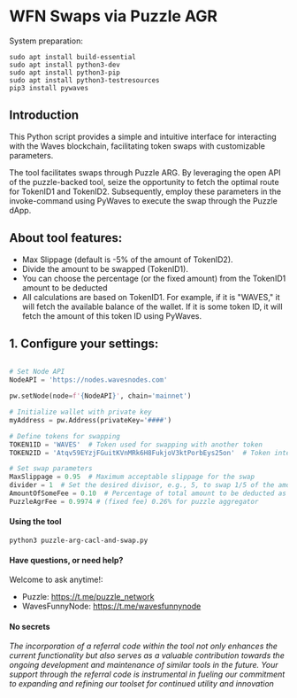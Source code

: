 # WFN Swaps via Puzzle AGR

System preparation:
```
sudo apt install build-essential
sudo apt install python3-dev
sudo apt install python3-pip
sudo apt install python3-testresources
pip3 install pywaves
```

## Introduction
This Python script provides a simple and intuitive interface for interacting with the Waves blockchain, facilitating token swaps with customizable parameters.

The tool facilitates swaps through Puzzle ARG. By leveraging the open API of the puzzle-backed tool, seize the opportunity to fetch the optimal route for TokenID1 and TokenID2. Subsequently, employ these parameters in the invoke-command using PyWaves to execute the swap through the Puzzle dApp.


## About tool features:
- Max Slippage (default is -5% of the amount of TokenID2).
- Divide the amount to be swapped (TokenID1).
- You can choose the percentage (or the fixed amount) from the TokenID1 amount to be deducted
- All calculations are based on TokenID1. For example, if it is "WAVES," it will fetch the available balance of the wallet. If it is some token ID, it will fetch the amount of this token ID using PyWaves.

## 1. Configure your settings:
```python

# Set Node API
NodeAPI = 'https://nodes.wavesnodes.com'

pw.setNode(node=f'{NodeAPI}', chain='mainnet')

# Initialize wallet with private key
myAddress = pw.Address(privateKey='####')

# Define tokens for swapping
TOKEN1ID = 'WAVES'  # Token used for swapping with another token
TOKEN2ID = 'Atqv59EYzjFGuitKVnMRk6H8FukjoV3ktPorbEys25on'  # Token intended to be received after the swap

# Set swap parameters
MaxSlippage = 0.95  # Maximum acceptable slippage for the swap
divider = 1  # Set the desired divisor, e.g., 5, to swap 1/5 of the amount
AmountOfSomeFee = 0.10  # Percentage of total amount to be deducted as a fee, e.g., 10%
PuzzleAgrFee = 0.9974 # (fixed fee) 0.26% for puzzle aggregator
```

#### Using the tool

```
python3 puzzle-arg-cacl-and-swap.py
```

#### Have questions, or need help?
Welcome to ask anytime!:
- Puzzle: https://t.me/puzzle_network
- WavesFunnyNode: https://t.me/wavesfunnynode

#### No secrets 
_The incorporation of a referral code within the tool not only enhances the current functionality but also serves as a valuable contribution towards the ongoing development and maintenance of similar tools in the future. Your support through the referral code is instrumental in fueling our commitment to expanding and refining our toolset for continued utility and innovation_
